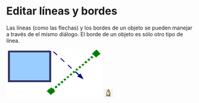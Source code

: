 
# Editar líneas y bordes

Las líneas (como las flechas) y los bordes de un objeto se pueden manejar a través de el mismo diálogo. El borde de un objeto es sólo otro tipo de línea.

![](https://raw.githubusercontent.com/catedu/libreOffice-la-suite-ofimatica-libre/master/img/Captura_de_pantalla_2016-11-30_a_las_15.32.13.png)
![](https://raw.githubusercontent.com/catedu/libreOffice-la-suite-ofimatica-libre/master/img/Captura_de_pantalla_2016-11-30_a_las_15.31.42.png)
